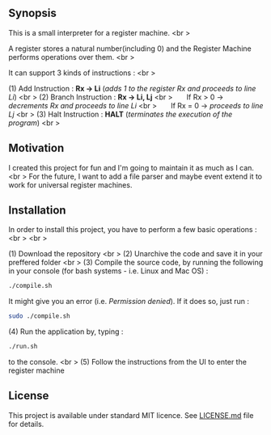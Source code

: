 ## Synopsis

This is a small interpreter for a register machine. <br \>

A register stores a natural number(including 0) and the Register Machine performs operations over them. <br \>

It can support 3 kinds of instructions : <br \>

(1) Add Instruction : **Rx -> Li** (*adds 1 to the register Rx and proceeds to line Li*) <br \>
(2) Branch Instruction : **Rx -> Li, Lj** <br \>
&nbsp;&nbsp;&nbsp;&nbsp;&nbsp; If Rx > 0 -> *decrements Rx and proceeds to line Li* <br \>
&nbsp;&nbsp;&nbsp;&nbsp;&nbsp; If Rx = 0 -> *proceeds to line Lj* <br \>
(3)  Halt Instruction : **HALT**  (*terminates the execution of the program*) <br \>

## Motivation

I created this project for fun and I'm going to maintain it as much as I can. <br \>
For the future, I want to add a file parser and maybe event extend it to work for universal register machines.

## Installation

In order to install this project, you have to perform a few basic operations : <br \> <br \>

(1) Download the repository <br \>
(2) Unarchive the code and save it in your preffered folder <br \>
(3) Compile the source code, by running the following in your console (for bash systems - i.e. Linux and Mac OS) : 
```bash 
./compile.sh
```
It might give you an error (i.e. *Permission denied*). If it does so, just run : 
```bash
sudo ./compile.sh
```
(4) Run the application by, typing : 
```bash
./run.sh
```
to the console. <br \>
(5) Follow the instructions from the UI to enter the register machine

## License

This project is available under standard MIT licence. See [LICENSE.md](LICENSE.md) file for details.
 
